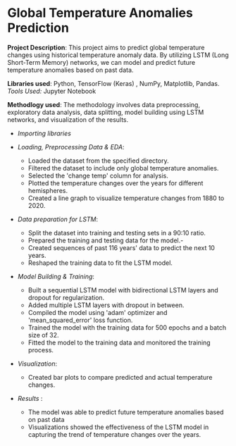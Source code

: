 # Global Temperature Anomalies Prediction
**Project Description**: This project aims to predict global temperature changes using historical temperature anomaly data. By utilizing LSTM (Long Short-Term Memory) networks, we can model and predict future temperature anomalies based on past data.

**Libraries used**: Python, TensorFlow (Keras)
, NumPy, Matplotlib, Pandas.
*Tools Used:* Jupyter Notebook


**Methodlogy used**: The methodology involves data preprocessing, exploratory data analysis, data splitting, model building using LSTM networks, and visualization of the results.

- *Importing libraries* 
- *Loading, Preprocessing Data & EDA*: 
    - Loaded the dataset from the specified directory.
    -  Filtered the dataset to include only global temperature anomalies.
    - Selected the 'change temp' column for analysis.
    - Plotted the temperature changes over the years for different hemispheres.
    - Created a line graph to visualize temperature changes from 1880 to 2020.
- *Data preparation for LSTM*:
    - Split the dataset into training and testing sets in a 90:10 ratio.
    - Prepared the training and testing data for the model.- 
    - Created sequences of past 116 years' data to predict the next 10 years.
    - Reshaped the training data to fit the LSTM model.
- *Model Building & Training*: 
    - Built a sequential LSTM model with bidirectional LSTM layers and dropout for regularization.
    - Added multiple LSTM layers with dropout in between.
    - Compiled the model using 'adam' optimizer and 'mean_squared_error' loss function.
    - Trained the model with the training data for 500 epochs and a batch size of 32.
    - Fitted the model to the training data and monitored the training process.

- *Visualization*: 
    - Created bar plots to compare predicted and actual temperature changes.

- *Results* : 
   - The model was able to predict future temperature anomalies based on past data
   - Visualizations showed the effectiveness of the LSTM model in capturing the trend of temperature changes over the years.








